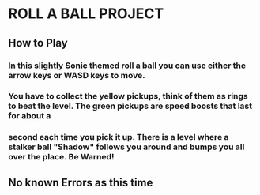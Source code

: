 # ROLL A BALL PROJECT

## How to Play
### In this slightly Sonic themed roll a ball you can use either the arrow keys or WASD keys to move.
### You have to collect the yellow pickups, think of them as rings to beat the level. The green pickups are speed boosts that last for about a 
### second each time you pick it up. There is a level where a stalker ball "Shadow" follows you around and bumps you all over the place. Be Warned!

## No known Errors as this time
